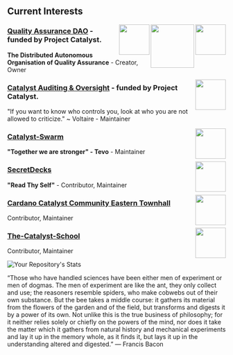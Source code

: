 ## Current Interests

<a href="https://github.com/Quality-Assurance-DAO"><img src="https://github.com/Quality-Assurance-DAO/DAO-Open-Source/blob/main/Documents/Binary/QA-DAO-LOGO.jpg" align="right" width="70"><a href="https://cardano.org/"><img src="https://github.com/NFT-DAO/Governance-HOLON/blob/main/Business-Plan/14-Our-Appendix/Graphics/cardano-logo-2.png" align="right" width="100"><a href="https://cardano.ideascale.com/a/index"><img src="https://github.com/NFT-DAO/Governance-HOLON/blob/main/Business-Plan/14-Our-Appendix/Graphics/ideascale.png" align="right" width="70">
 
### [Quality Assurance DAO](https://github.com/Quality-Assurance-DAO) - funded by Project Catalyst. 
**The Distributed Autonomous Organisation of Quality Assurance** - Creator, Owner

<a href="https://github.com/Catalyst-Auditing"><img src="https://avatars.githubusercontent.com/u/95848879?s=400&u=57e24008fb961e94fac28a448dd2757fcb2cc2bb&v=4" align="right" width="70"> 

### [Catalyst Auditing & Oversight](https://github.com/Catalyst-Auditing) - funded by Project Catalyst. 
"If you want to know who controls you, look at who you are not allowed to criticize." ~ Voltaire -  Maintainer

<a href="https://github.com/Catalyst-Swarm"><img src="https://avatars.githubusercontent.com/u/86554682?s=400&u=33b80d06e93125df2fb64d693dddc12c71b03171&v=4" align="right" width="70"> 

### [Catalyst-Swarm ](https://github.com/Catalyst-Swarm)
**"Together we are stronger" - Tevo** -  Maintainer
 
<a href="https://github.com/SecretDecks"><img src="https://avatars.githubusercontent.com/u/83766103?s=200&v=4" align="right" width="70">

### [SecretDecks](https://github.com/SecretDecks)  
**"Read Thy Self"** - Contributor, Maintainer
 
<a href="https://github.com/C3ETH"><img src="https://avatars.githubusercontent.com/u/88413275?s=400&u=7f5741919702f30b720ac41d66aafc4aac1d3275&v=4" align="right" width="70">
### [Cardano Catalyst Community Eastern Townhall](https://github.com/C3ETH)  
Contributor, Maintainer
 
<a href="https://github.com/The-Catalyst-School"><img src="https://avatars.githubusercontent.com/u/87011469?s=400&u=1f3ff083a27b95977b2f4d92fad8112577ac23b6&v=4" align="right" width="70">
### [The-Catalyst-School](https://github.com/The-Catalyst-School)  
Contributor, Maintainer
 

![Your Repository's Stats](https://github-readme-stats.vercel.app/api?username=stephen-rowan&show_icons=true)
  
“Those who have handled sciences have been either men of experiment or men of dogmas. The men of experiment are like the ant, they only collect and use; the reasoners resemble spiders, who make cobwebs out of their own substance. But the bee takes a middle course: it gathers its material from the flowers of the garden and of the field, but transforms and digests it by a power of its own. Not unlike this is the true business of philosophy; for it neither relies solely or chiefly on the powers of the mind, nor does it take the matter which it gathers from natural history and mechanical experiments and lay it up in the memory whole, as it finds it, but lays it up in the understanding altered and digested.” ― Francis Bacon 
